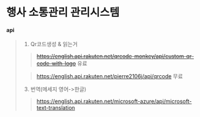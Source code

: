 
# 행사 소통관리 관리시스템



#### api 

> 1. Qr코드생성 & 읽는거
>
> > ~~https://english.api.rakuten.net/qrcode-monkey/api/custom-qr-code-with-logo~~ 유료
> 
> > <https://english.api.rakuten.net/pierre2106j/api/qrcode> 무료
>
>
> 3. 번역(메세지 영어->한글)
>
> > <https://english.api.rakuten.net/microsoft-azure/api/microsoft-text-translation>






